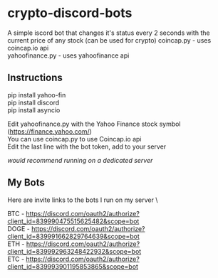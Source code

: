 # crypto-discord-bots
A simple iscord bot that changes it's status every 2 seconds with the current price of any stock (can be used for crypto)
coincap.py - uses coincap.io api \
yahoofinance.py - uses yahoofinance api 

## Instructions

pip install yahoo-fin \
pip install discord \
pip install asyncio

Edit yahoofinance.py with the Yahoo Finance stock symbol (https://finance.yahoo.com/) \
You can use coincap.py to use Coincap.io api \
Edit the last line with the bot token, add to your server

*would recommend running on a dedicated server*

## My Bots 
Here are invite links to the bots I run on my server \

BTC - https://discord.com/oauth2/authorize?client_id=839990475515625482&scope=bot \
DOGE - https://discord.com/oauth2/authorize?client_id=839991662829764639&scope=bot \
ETH - https://discord.com/oauth2/authorize?client_id=839992963248422932&scope=bot \
ETC - https://discord.com/oauth2/authorize?client_id=839993901195853865&scope=bot
